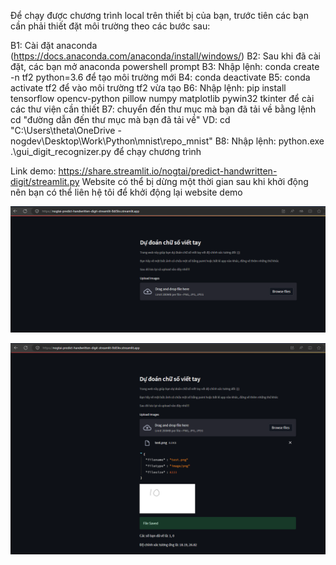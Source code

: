 Để chạy được chương trình local trên thiết bị của bạn, trước tiên các bạn cần phải thiết đặt môi trường theo các bước sau:

B1: Cài đặt anaconda (https://docs.anaconda.com/anaconda/install/windows/)
B2: Sau khi đã cài đặt, các bạn mở anaconda powershell prompt
B3: Nhập lệnh: conda create -n tf2 python=3.6 để tạo môi trường mới
B4: conda deactivate 
B5: conda activate tf2 để vào môi trường tf2 vừa tạo
B6: Nhập lệnh: pip install tensorflow opencv-python pillow numpy matplotlib pywin32 tkinter để cài các thư viện cần thiết
B7: chuyển đến thư mục mà bạn đã tải về bằng lệnh cd "đường dẫn đến thư mục mà bạn đã tải về"
    VD: cd "C:\Users\theta\OneDrive - nogdev\Desktop\Work\Python\mnist\repo_mnist"
B8: Nhập lệnh: python.exe .\gui_digit_recognizer.py để chạy chương trình

Link demo: https://share.streamlit.io/nogtai/predict-handwritten-digit/streamlit.py
Website có thể bị dừng một thời gian sau khi khởi động nên bạn có thể liên hệ tôi để khởi động lại website demo

![Alt text](./image/web_demo.png "Demo website")

![Alt text](./image/demo_test.png "Demo website")